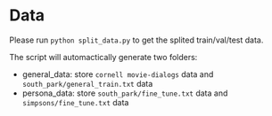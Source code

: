 # Data

Please run `python split_data.py` to get the splited train/val/test data.<br>

The script will automactically generate two folders: 
* general_data: store `cornell movie-dialogs` data and `south_park/general_train.txt` data
* persona_data: store `south_park/fine_tune.txt` data and `simpsons/fine_tune.txt` data
